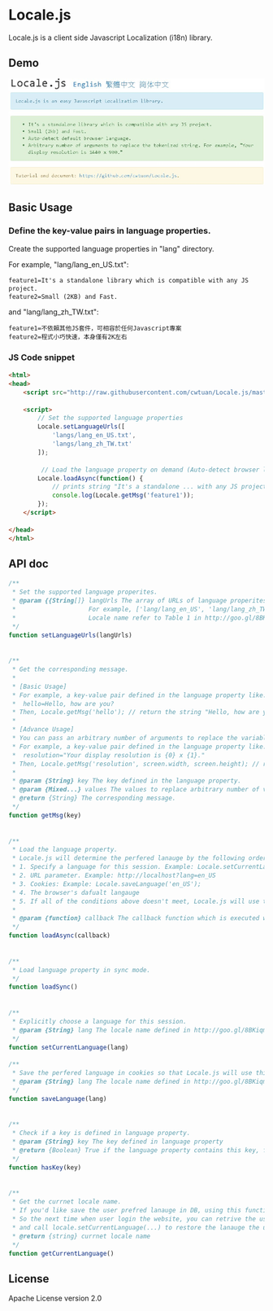 # Locale.js
Locale.js is a client side Javascript Localization (i18n) library.

## Demo
<a title="Click to open Locale.js demo website" alt="Locale.js Demo" href="http://opensource.tonytuan.org/locale.js" target="_blank">
<img src="https://raw.githubusercontent.com/cwtuan/Locale.js/master/example/images/snapshot.jpg">
</a>

## Basic Usage
### Define the key-value pairs in language properties.
Create the supported language properties in "lang" directory.

For example, "lang/lang_en_US.txt":
```
feature1=It's a standalone library which is compatible with any JS project.
feature2=Small (2KB) and Fast.
```
and "lang/lang_zh_TW.txt":
```
feature1=不依賴其他JS套件，可相容於任何Javascript專案
feature2=程式小巧快速，本身僅有2K左右
```

### JS Code snippet 
```html
<html>
<head>
    <script src="http://raw.githubusercontent.com/cwtuan/Locale.js/master/example/js/locale-1.0.min.js"></script>

    <script>
        // Set the supported language properties
        Locale.setLanguageUrls([
            'langs/lang_en_US.txt',
            'langs/lang_zh_TW.txt'
        ]);

         // Load the language property on demand (Auto-detect browser language.)
        Locale.loadAsync(function() {
            // prints string "It's a standalone ... with any JS project."
            console.log(Locale.getMsg('feature1'));
        });
    </script>

</head>
</html>
``` 

## API doc
```javascript
/**
 * Set the supported language properites.
 * @param {{String[]} langUrls The array of URLs of language properites.
 *                    For example, ['lang/lang_en_US', 'lang/lang_zh_TW']
 *                    Locale name refer to Table 1 in http://goo.gl/8BKiqm
 */
function setLanguageUrls(langUrls)


/**
 * Get the corresponding message.
 *
 * [Basic Usage]
 * For example, a key-value pair defined in the language property like:
 *  hello=Hello, how are you?
 * Then, Locale.getMsg('hello'); // return the string "Hello, how are you?."
 *
 * [Advance Usage]
 * You can pass an arbitrary number of arguments to replace the variables.
 * For example, a key-value pair defined in the language property like:
 *  resolution="Your display resolution is {0} x {1}."
 * Then, Locale.getMsg('resolution', screen.width, screen.height); // return "Your display resolution is 1024 x 768."
 *
 * @param {String} key The key defined in the language property.
 * @param {Mixed...} values The values to replace arbitrary number of variables `{0}`, `{1}`, ....
 * @return {String} The corresponding message.
 */
function getMsg(key)


/**
 * Load the language property.
 * Locale.js will determine the perfered lanauge by the following order:
 * 1. Specify a language for this session. Example: Locale.setCurrentLanguage('en_US');
 * 2. URL parameter. Example: http://localhost?lang=en_US
 * 3. Cookies: Example: Locale.saveLanguage('en_US');
 * 4. The browser's dafualt langauge
 * 5. If all of the conditions above doesn't meet, Locale.js will use the first lang defiend in Locale.setLanguageUrls([...])
 *
 * @param {function} callback The callback function which is executed when language property loaded.
 */
function loadAsync(callback)


/**
 * Load language property in sync mode.
 */
function loadSync()


/**
 * Explicitly choose a language for this session.
 * @param {String} lang The locale name defined in http://goo.gl/8BKiqm
 */
function setCurrentLanguage(lang)

/**
 * Save the perfered language in cookies so that Locale.js will use this language next time.
 * @param {String} lang The locale name defined in http://goo.gl/8BKiqm
 */
function saveLanguage(lang)


/**
 * Check if a key is defined in language property.
 * @param {String} key The key defined in language property
 * @return {Boolean} True if the language property contains this key, false otherwise
 */
function hasKey(key) 


/**
 * Get the currnet locale name.
 * If you'd like save the user prefred lanauge in DB, using this function to get the locale name.
 * So the next time when user login the website, you can retrive the user prefered lanauge from DB,
 * and call locale.setCurrentLanguage(...) to restore the lanauge the user selected last time.
 * @return {string} currnet locale name
 */
function getCurrentLanguage()
```

## License	
Apache License version 2.0
